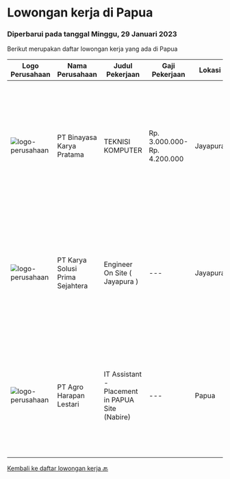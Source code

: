 
  # Lowongan kerja di Papua

  ### Diperbarui pada tanggal Minggu, 29 Januari 2023

  Berikut merupakan daftar lowongan kerja yang ada di Papua

  |Logo Perusahaan | Nama Perusahaan | Judul Pekerjaan | Gaji Pekerjaan | Lokasi | Deskripsi | Tanggal diunggah | Pranala |
  | -------------- | --------------- | --------------- | --------- | --------- | -------------- | ------- | ----------- |
  |![logo-perusahaan](https://image-service-cdn.seek.com.au/7683c13df98531e06c6746a4aaa4a41636e7bb3a/ee4dce1061f3f616224767ad58cb2fc751b8d2dc)|PT Binayasa Karya Pratama|TEKNISI KOMPUTER|Rp. 3.000.000-Rp. 4.200.000|Jayapura|Tanggung Jawab Pekerjaan: Melakukan pemantauan terhadap perangkat serta maintenance yang bersifat preventif seperti update patch Operating System dan...|Rabu, 25 Januari 2023|https://www.jobstreet.co.id/id/job/teknisi-komputer-4196638?token=0~663a02a6-f2f1-4839-9174-e416745e2873&sectionRank=1&jobId=jobstreet-id-job-4196638|
|![logo-perusahaan](https://image-service-cdn.seek.com.au/bb0f2c313297f2db3d497466b95d7da85644edc0/ee4dce1061f3f616224767ad58cb2fc751b8d2dc)|PT Karya Solusi Prima Sejahtera|Engineer On Site ( Jayapura )|---|Jayapura|Usia maksimal 28 tahun. Lulusan minimal D3 jurusan Teknik Komputer / S1 Teknik Informatika Memiliki kemampuan komunikasi yang baik dan motivasi yang...|Sabtu, 21 Januari 2023|https://www.jobstreet.co.id/id/job/engineer-on-site-jayapura-4171005?token=0~663a02a6-f2f1-4839-9174-e416745e2873&sectionRank=2&jobId=jobstreet-id-job-4171005|
|![logo-perusahaan](https://image-service-cdn.seek.com.au/cf504cf0fd63cff79d8947c0ec301d1bfb683f57/ee4dce1061f3f616224767ad58cb2fc751b8d2dc)|PT Agro Harapan Lestari|IT Assistant - Placement in PAPUA Site (Nabire)|---|Papua|Job Descriptions: Microsoft Windows Server (2003, 2008R2) administration, installation, disaster recovery planning, backups, performance analysis, and...|Selasa, 17 Januari 2023|https://www.jobstreet.co.id/id/job/it-assistant-placement-in-papua-site-nabire-4186445?token=0~663a02a6-f2f1-4839-9174-e416745e2873&sectionRank=3&jobId=jobstreet-id-job-4186445|


  [Kembali ke daftar lowongan kerja 🔙](../README.md#daftar-lowongan-kerja)
  